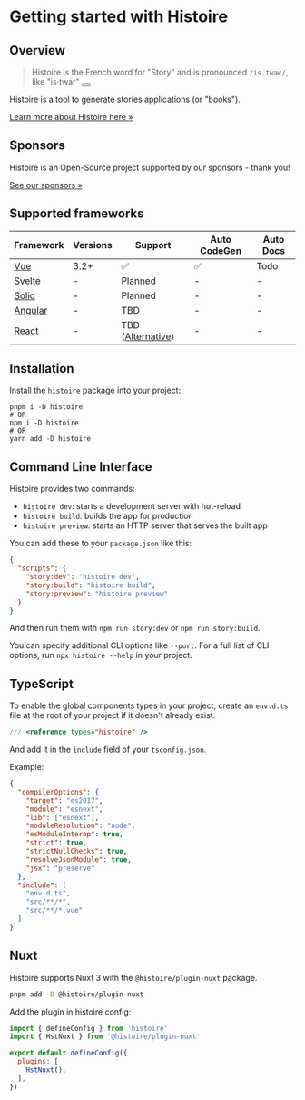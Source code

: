 <script setup>
function playAudio () {
  document.querySelector('#histoire-audio').play()
}
</script>

<audio id="histoire-audio">
  <source src="/histoire.mp3" type="audio/mpeg">
</audio>

# Getting started with Histoire

## Overview

> Histoire is the French word for "Story" and is pronounced `/is.twaʁ/`, like "is·twar" <button class="btn p-1 leading-none" v-on:click="playAudio"><Icon icon="carbon:volume-up-filled" class="w-4 h-4 align-middle"/></button>

Histoire is a tool to generate stories applications (or "books").

[Learn more about Histoire here &raquo;](./index.md)

<DemoLinks />

## Sponsors

Histoire is an Open-Source project supported by our sponsors - thank you!

<div class="flex justify-center mt-6 mb-12 gap-2">
  <SponsorButton/>
  <a
    href="./index.html#sponsors"
    class="px-4 py-2 btn inline-flex items-center gap-2 !font-normal"
  >
    See our sponsors &raquo;
  </a>
</div>

## Supported frameworks

| Framework | Versions | Support | Auto CodeGen | Auto Docs |
| --------- | -------- | ------- | ------------ | ---- |
| [Vue](https://vuejs.org/) | 3.2+ | ✅ | ✅ | Todo |
| [Svelte](https://svelte.dev/) | - | Planned | - | - |
| [Solid](https://www.solidjs.com/) | - | Planned | - | - |
| [Angular](https://angular.io/) | - | TBD | - | - |
| [React](https://reactjs.org/) | - | TBD ([Alternative](https://www.ladle.dev)) | - | - |


## Installation

Install the `histoire` package into your project:

```shell
pnpm i -D histoire
# OR
npm i -D histoire
# OR
yarn add -D histoire
```

## Command Line Interface

Histoire provides two commands:
- `histoire dev`: starts a development server with hot-reload
- `histoire build`: builds the app for production
- `histoire preview`: starts an HTTP server that serves the built app

You can add these to your `package.json` like this:

```json
{
  "scripts": {
    "story:dev": "histoire dev",
    "story:build": "histoire build",
    "story:preview": "histoire preview"
  }
}
```

And then run them with `npm run story:dev` or `npm run story:build`.

You can specify additional CLI options like `--port`. For a full list of CLI options, run `npx histoire --help` in your project.

## TypeScript

To enable the global components types in your project, create an `env.d.ts` file at the root of your project if it doesn't already exist.

```ts
/// <reference types="histoire" />
```

And add it in the `include` field of your `tsconfig.json`.

Example:

```json
{
  "compilerOptions": {
    "target": "es2017",
    "module": "esnext",
    "lib": ["esnext"],
    "moduleResolution": "node",
    "esModuleInterop": true,
    "strict": true,
    "strictNullChecks": true,
    "resolveJsonModule": true,
    "jsx": "preserve"
  },
  "include": [
    "env.d.ts",
    "src/**/*",
    "src/**/*.vue"
  ]
}
```

## Nuxt

Histoire supports Nuxt 3 with the `@histoire/plugin-nuxt` package.

```bash
pnpm add -D @histoire/plugin-nuxt
```

Add the plugin in histoire config:

```js
import { defineConfig } from 'histoire'
import { HstNuxt } from '@histoire/plugin-nuxt'

export default defineConfig({
  plugins: [
    HstNuxt(),
  ],
})
```
